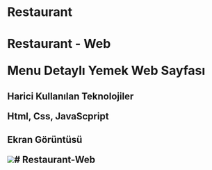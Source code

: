 # Restaurant

<h1>Restaurant - Web


<p> Menu Detaylı Yemek Web Sayfası


<h2> Harici Kullanılan Teknolojiler


Html, Css, JavaScpript


<h2>Ekran Görüntüsü


![](Restaurant.gif)# Restaurant-Web
